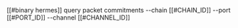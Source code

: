 [[#binary hermes]] query packet commitments --chain [[#CHAIN_ID]] --port [[#PORT_ID]] --channel [[#CHANNEL_ID]]
